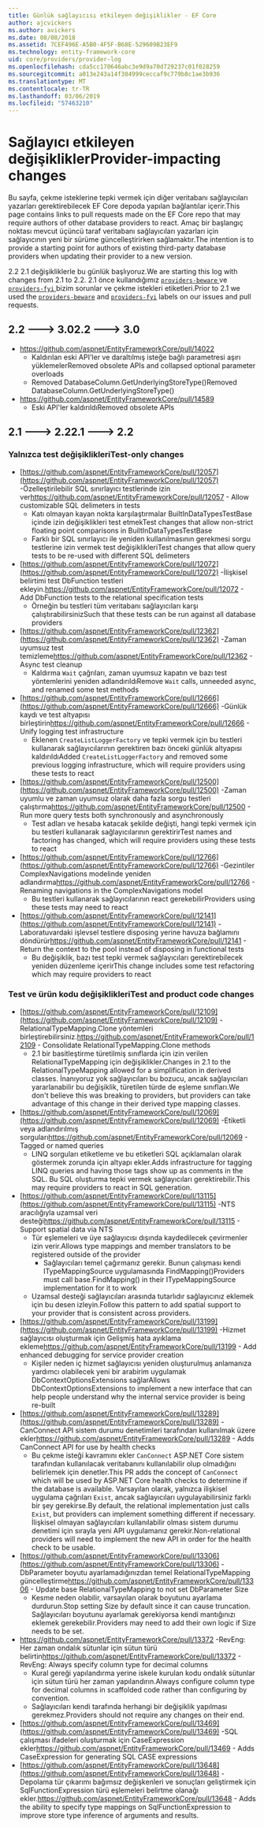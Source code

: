 ```yaml
---
title: Günlük sağlayıcısı etkileyen değişiklikler - EF Core
author: ajcvickers
ms.author: avickers
ms.date: 08/08/2018
ms.assetid: 7CEF496E-A5B0-4F5F-B68E-529609B23EF9
ms.technology: entity-framework-core
uid: core/providers/provider-log
ms.openlocfilehash: cda5cc170646abc3e9d9a70d729237c01f028259
ms.sourcegitcommit: a013e243a14f384999ceccaf9c779b8c1ae3b936
ms.translationtype: MT
ms.contentlocale: tr-TR
ms.lasthandoff: 03/06/2019
ms.locfileid: "57463210"
---
```

# <a name="provider-impacting-changes"></a><span data-ttu-id="0cb81-102">Sağlayıcı etkileyen değişiklikler</span><span class="sxs-lookup"><span data-stu-id="0cb81-102">Provider-impacting changes</span></span>

<span data-ttu-id="0cb81-103">Bu sayfa, çekme isteklerine tepki vermek için diğer veritabanı sağlayıcıları yazarları gerektirebilecek EF Core depoda yapılan bağlantılar içerir.</span><span class="sxs-lookup"><span data-stu-id="0cb81-103">This page contains links to pull requests made on the EF Core repo that may require authors of other database providers to react.</span></span> <span data-ttu-id="0cb81-104">Amaç bir başlangıç noktası mevcut üçüncü taraf veritabanı sağlayıcıları yazarları için sağlayıcının yeni bir sürüme güncelleştirirken sağlamaktır.</span><span class="sxs-lookup"><span data-stu-id="0cb81-104">The intention is to provide a starting point for authors of existing third-party database providers when updating their provider to a new version.</span></span>

<span data-ttu-id="0cb81-105">2.2 2.1 değişikliklerle bu günlük başlıyoruz.</span><span class="sxs-lookup"><span data-stu-id="0cb81-105">We are starting this log with changes from 2.1 to 2.2.</span></span> <span data-ttu-id="0cb81-106">2.1 önce kullandığımız [ `providers-beware` ](https://github.com/aspnet/EntityFrameworkCore/labels/providers-beware) ve [ `providers-fyi` ](https://github.com/aspnet/EntityFrameworkCore/labels/providers-fyi) bizim sorunlar ve çekme istekleri etiketleri.</span><span class="sxs-lookup"><span data-stu-id="0cb81-106">Prior to 2.1 we used the [`providers-beware`](https://github.com/aspnet/EntityFrameworkCore/labels/providers-beware) and [`providers-fyi`](https://github.com/aspnet/EntityFrameworkCore/labels/providers-fyi) labels on our issues and pull requests.</span></span>

## <a name="22-----30"></a><span data-ttu-id="0cb81-107">2.2 ---> 3.0</span><span class="sxs-lookup"><span data-stu-id="0cb81-107">2.2 ---> 3.0</span></span>

* https://github.com/aspnet/EntityFrameworkCore/pull/14022
  * <span data-ttu-id="0cb81-108">Kaldırılan eski API'ler ve daraltılmış isteğe bağlı parametresi aşırı yüklemeler</span><span class="sxs-lookup"><span data-stu-id="0cb81-108">Removed obsolete APIs and collapsed optional parameter overloads</span></span>
  * <span data-ttu-id="0cb81-109">Removed DatabaseColumn.GetUnderlyingStoreType()</span><span class="sxs-lookup"><span data-stu-id="0cb81-109">Removed DatabaseColumn.GetUnderlyingStoreType()</span></span>
* https://github.com/aspnet/EntityFrameworkCore/pull/14589
  * <span data-ttu-id="0cb81-110">Eski API'ler kaldırıldı</span><span class="sxs-lookup"><span data-stu-id="0cb81-110">Removed obsolete APIs</span></span>

## <a name="21-----22"></a><span data-ttu-id="0cb81-111">2.1 ---> 2.2</span><span class="sxs-lookup"><span data-stu-id="0cb81-111">2.1 ---> 2.2</span></span>

### <a name="test-only-changes"></a><span data-ttu-id="0cb81-112">Yalnızca test değişiklikleri</span><span class="sxs-lookup"><span data-stu-id="0cb81-112">Test-only changes</span></span>

* <span data-ttu-id="0cb81-113">[https://github.com/aspnet/EntityFrameworkCore/pull/12057](https://github.com/aspnet/EntityFrameworkCore/pull/12057) -Özelleştirilebilir SQL sınırlayıcı testlerinde izin ver</span><span class="sxs-lookup"><span data-stu-id="0cb81-113">https://github.com/aspnet/EntityFrameworkCore/pull/12057 - Allow customizable SQL delimeters in tests</span></span>
  * <span data-ttu-id="0cb81-114">Katı olmayan kayan nokta karşılaştırmalar BuiltInDataTypesTestBase içinde izin değişiklikleri test etmek</span><span class="sxs-lookup"><span data-stu-id="0cb81-114">Test changes that allow non-strict floating point comparisons in BuiltInDataTypesTestBase</span></span>
  * <span data-ttu-id="0cb81-115">Farklı bir SQL sınırlayıcı ile yeniden kullanılmasının gerekmesi sorgu testlerine izin vermek test değişiklikleri</span><span class="sxs-lookup"><span data-stu-id="0cb81-115">Test changes that allow query tests to be re-used with different SQL delimeters</span></span>
* <span data-ttu-id="0cb81-116">[https://github.com/aspnet/EntityFrameworkCore/pull/12072](https://github.com/aspnet/EntityFrameworkCore/pull/12072) -İlişkisel belirtimi test DbFunction testleri ekleyin.</span><span class="sxs-lookup"><span data-stu-id="0cb81-116">https://github.com/aspnet/EntityFrameworkCore/pull/12072 - Add DbFunction tests to the relational specification tests</span></span>
  * <span data-ttu-id="0cb81-117">Örneğin bu testleri tüm veritabanı sağlayıcıları karşı çalıştırabilirsiniz</span><span class="sxs-lookup"><span data-stu-id="0cb81-117">Such that these tests can be run against all database providers</span></span>
* <span data-ttu-id="0cb81-118">[https://github.com/aspnet/EntityFrameworkCore/pull/12362](https://github.com/aspnet/EntityFrameworkCore/pull/12362) -Zaman uyumsuz test temizleme</span><span class="sxs-lookup"><span data-stu-id="0cb81-118">https://github.com/aspnet/EntityFrameworkCore/pull/12362 - Async test cleanup</span></span>
  * <span data-ttu-id="0cb81-119">Kaldırma `Wait` çağrıları, zaman uyumsuz kapatın ve bazı test yöntemlerini yeniden adlandırıldı</span><span class="sxs-lookup"><span data-stu-id="0cb81-119">Remove `Wait` calls, unneeded async, and renamed some test methods</span></span>
* <span data-ttu-id="0cb81-120">[https://github.com/aspnet/EntityFrameworkCore/pull/12666](https://github.com/aspnet/EntityFrameworkCore/pull/12666) -Günlük kaydı ve test altyapısı birleştirin</span><span class="sxs-lookup"><span data-stu-id="0cb81-120">https://github.com/aspnet/EntityFrameworkCore/pull/12666 - Unify logging test infrastructure</span></span>
  * <span data-ttu-id="0cb81-121">Eklenen `CreateListLoggerFactory` ve tepki vermek için bu testleri kullanarak sağlayıcılarının gerektiren bazı önceki günlük altyapısı kaldırıldı</span><span class="sxs-lookup"><span data-stu-id="0cb81-121">Added `CreateListLoggerFactory` and removed some previous logging infrastructure, which will require providers using these tests to react</span></span>
* <span data-ttu-id="0cb81-122">[https://github.com/aspnet/EntityFrameworkCore/pull/12500](https://github.com/aspnet/EntityFrameworkCore/pull/12500) -Zaman uyumlu ve zaman uyumsuz olarak daha fazla sorgu testleri çalıştırma</span><span class="sxs-lookup"><span data-stu-id="0cb81-122">https://github.com/aspnet/EntityFrameworkCore/pull/12500 - Run more query tests both synchronously and asynchronously</span></span>
  * <span data-ttu-id="0cb81-123">Test adları ve hesaba katacak şekilde değişti, hangi tepki vermek için bu testleri kullanarak sağlayıcılarının gerektirir</span><span class="sxs-lookup"><span data-stu-id="0cb81-123">Test names and factoring has changed, which will require providers using these tests to react</span></span>
* <span data-ttu-id="0cb81-124">[https://github.com/aspnet/EntityFrameworkCore/pull/12766](https://github.com/aspnet/EntityFrameworkCore/pull/12766) -Gezintiler ComplexNavigations modelinde yeniden adlandırma</span><span class="sxs-lookup"><span data-stu-id="0cb81-124">https://github.com/aspnet/EntityFrameworkCore/pull/12766 - Renaming navigations in the ComplexNavigations model</span></span>
  * <span data-ttu-id="0cb81-125">Bu testleri kullanarak sağlayıcılarının react gerekebilir</span><span class="sxs-lookup"><span data-stu-id="0cb81-125">Providers using these tests may need to react</span></span>
* <span data-ttu-id="0cb81-126">[https://github.com/aspnet/EntityFrameworkCore/pull/12141](https://github.com/aspnet/EntityFrameworkCore/pull/12141) -Laboratuvardaki işlevsel testlere disposing yerine havuza bağlamını döndürür</span><span class="sxs-lookup"><span data-stu-id="0cb81-126">https://github.com/aspnet/EntityFrameworkCore/pull/12141 - Return the context to the pool instead of disposing in functional tests</span></span>
  * <span data-ttu-id="0cb81-127">Bu değişiklik, bazı test tepki vermek sağlayıcıları gerektirebilecek yeniden düzenleme içerir</span><span class="sxs-lookup"><span data-stu-id="0cb81-127">This change includes some test refactoring which may require providers to react</span></span>


### <a name="test-and-product-code-changes"></a><span data-ttu-id="0cb81-128">Test ve ürün kodu değişiklikleri</span><span class="sxs-lookup"><span data-stu-id="0cb81-128">Test and product code changes</span></span>

* <span data-ttu-id="0cb81-129">[https://github.com/aspnet/EntityFrameworkCore/pull/12109](https://github.com/aspnet/EntityFrameworkCore/pull/12109) -RelationalTypeMapping.Clone yöntemleri birleştirebilirsiniz.</span><span class="sxs-lookup"><span data-stu-id="0cb81-129">https://github.com/aspnet/EntityFrameworkCore/pull/12109 - Consolidate RelationalTypeMapping.Clone methods</span></span>
  * <span data-ttu-id="0cb81-130">2.1 bir basitleştirme türetilmiş sınıflarda için izin verilen RelationalTypeMapping için değişiklikler.</span><span class="sxs-lookup"><span data-stu-id="0cb81-130">Changes in 2.1 to the RelationalTypeMapping allowed for a simplification in derived classes.</span></span> <span data-ttu-id="0cb81-131">İnanıyoruz yok sağlayıcıları bu bozucu, ancak sağlayıcıları yararlanabilir bu değişiklik, türetilen türde de eşleme sınıfları.</span><span class="sxs-lookup"><span data-stu-id="0cb81-131">We don't believe this was breaking to providers, but providers can take advantage of this change in their derived type mapping classes.</span></span>
* <span data-ttu-id="0cb81-132">[https://github.com/aspnet/EntityFrameworkCore/pull/12069](https://github.com/aspnet/EntityFrameworkCore/pull/12069) -Etiketli veya adlandırılmış sorguları</span><span class="sxs-lookup"><span data-stu-id="0cb81-132">https://github.com/aspnet/EntityFrameworkCore/pull/12069 - Tagged or named queries</span></span>
  * <span data-ttu-id="0cb81-133">LINQ sorguları etiketleme ve bu etiketleri SQL açıklamaları olarak göstermek zorunda için altyapı ekler.</span><span class="sxs-lookup"><span data-stu-id="0cb81-133">Adds infrastructure for tagging LINQ queries and having those tags show up as comments in the SQL.</span></span> <span data-ttu-id="0cb81-134">Bu SQL oluşturma tepki vermek sağlayıcıları gerektirebilir.</span><span class="sxs-lookup"><span data-stu-id="0cb81-134">This may require providers to react in SQL generation.</span></span>
* <span data-ttu-id="0cb81-135">[https://github.com/aspnet/EntityFrameworkCore/pull/13115](https://github.com/aspnet/EntityFrameworkCore/pull/13115) -NTS aracılığıyla uzamsal veri desteği</span><span class="sxs-lookup"><span data-stu-id="0cb81-135">https://github.com/aspnet/EntityFrameworkCore/pull/13115 - Support spatial data via NTS</span></span>
  * <span data-ttu-id="0cb81-136">Tür eşlemeleri ve üye sağlayıcısı dışında kaydedilecek çevirmenler izin verir.</span><span class="sxs-lookup"><span data-stu-id="0cb81-136">Allows type mappings and member translators to be registered outside of the provider</span></span>
    * <span data-ttu-id="0cb81-137">Sağlayıcıları temel çağırmanız gerekir. Bunun çalışması kendi ITypeMappingSource uygulamasında FindMapping()</span><span class="sxs-lookup"><span data-stu-id="0cb81-137">Providers must call base.FindMapping() in their ITypeMappingSource implementation for it to work</span></span>
  * <span data-ttu-id="0cb81-138">Uzamsal desteği sağlayıcıları arasında tutarlıdır sağlayıcınız eklemek için bu desen izleyin.</span><span class="sxs-lookup"><span data-stu-id="0cb81-138">Follow this pattern to add spatial support to your provider that is consistent across providers.</span></span>
* <span data-ttu-id="0cb81-139">[https://github.com/aspnet/EntityFrameworkCore/pull/13199](https://github.com/aspnet/EntityFrameworkCore/pull/13199) -Hizmet sağlayıcısı oluşturmak için Gelişmiş hata ayıklama ekleme</span><span class="sxs-lookup"><span data-stu-id="0cb81-139">https://github.com/aspnet/EntityFrameworkCore/pull/13199 - Add enhanced debugging for service provider creation</span></span>
  * <span data-ttu-id="0cb81-140">Kişiler neden iç hizmet sağlayıcısı yeniden oluşturulmuş anlamanıza yardımcı olabilecek yeni bir arabirim uygulamak DbContextOptionsExtensions sağlar</span><span class="sxs-lookup"><span data-stu-id="0cb81-140">Allows DbContextOptionsExtensions to implement a new interface that can help people understand why the internal service provider is being re-built</span></span>
* <span data-ttu-id="0cb81-141">[https://github.com/aspnet/EntityFrameworkCore/pull/13289](https://github.com/aspnet/EntityFrameworkCore/pull/13289) -CanConnect API sistem durumu denetimleri tarafından kullanılmak üzere ekler</span><span class="sxs-lookup"><span data-stu-id="0cb81-141">https://github.com/aspnet/EntityFrameworkCore/pull/13289 - Adds CanConnect API for use by health checks</span></span>
  * <span data-ttu-id="0cb81-142">Bu çekme isteği kavramını ekler `CanConnect` ASP.NET Core sistem tarafından kullanılacak veritabanını kullanılabilir olup olmadığını belirlemek için denetler.</span><span class="sxs-lookup"><span data-stu-id="0cb81-142">This PR adds the concept of `CanConnect` which will be used by ASP.NET Core health checks to determine if the database is available.</span></span> <span data-ttu-id="0cb81-143">Varsayılan olarak, yalnızca ilişkisel uygulama çağrıları `Exist`, ancak sağlayıcıları uygulayabilirsiniz farklı bir şey gerekirse.</span><span class="sxs-lookup"><span data-stu-id="0cb81-143">By default, the relational implementation just calls `Exist`, but providers can implement something different if necessary.</span></span> <span data-ttu-id="0cb81-144">İlişkisel olmayan sağlayıcıları kullanılabilir olması sistem durumu denetimi için sırayla yeni API uygulamanız gerekir.</span><span class="sxs-lookup"><span data-stu-id="0cb81-144">Non-relational providers will need to implement the new API in order for the health check to be usable.</span></span>
* <span data-ttu-id="0cb81-145">[https://github.com/aspnet/EntityFrameworkCore/pull/13306](https://github.com/aspnet/EntityFrameworkCore/pull/13306) -DbParameter boyutu ayarlamadığınızdan temel RelationalTypeMapping güncelleştirme</span><span class="sxs-lookup"><span data-stu-id="0cb81-145">https://github.com/aspnet/EntityFrameworkCore/pull/13306 - Update base RelationalTypeMapping to not set DbParameter Size</span></span>
  * <span data-ttu-id="0cb81-146">Kesme neden olabilir, varsayılan olarak boyutunu ayarlama durdurun.</span><span class="sxs-lookup"><span data-stu-id="0cb81-146">Stop setting Size by default since it can cause truncation.</span></span> <span data-ttu-id="0cb81-147">Sağlayıcıları boyutunu ayarlamak gerekiyorsa kendi mantığınızı eklemek gerekebilir.</span><span class="sxs-lookup"><span data-stu-id="0cb81-147">Providers may need to add their own logic if Size needs to be set.</span></span>
* <span data-ttu-id="0cb81-148">https://github.com/aspnet/EntityFrameworkCore/pull/13372 -RevEng: Her zaman ondalık sütunlar için sütun türü belirtin</span><span class="sxs-lookup"><span data-stu-id="0cb81-148">https://github.com/aspnet/EntityFrameworkCore/pull/13372 - RevEng: Always specify column type for decimal columns</span></span>
  * <span data-ttu-id="0cb81-149">Kural gereği yapılandırma yerine iskele kurulan kodu ondalık sütunlar için sütun türü her zaman yapılandırın.</span><span class="sxs-lookup"><span data-stu-id="0cb81-149">Always configure column type for decimal columns in scaffolded code rather than configuring by convention.</span></span>
  * <span data-ttu-id="0cb81-150">Sağlayıcıları kendi tarafında herhangi bir değişiklik yapılması gerekmez.</span><span class="sxs-lookup"><span data-stu-id="0cb81-150">Providers should not require any changes on their end.</span></span>
* <span data-ttu-id="0cb81-151">[https://github.com/aspnet/EntityFrameworkCore/pull/13469](https://github.com/aspnet/EntityFrameworkCore/pull/13469) -SQL çalışması ifadeleri oluşturmak için CaseExpression ekler</span><span class="sxs-lookup"><span data-stu-id="0cb81-151">https://github.com/aspnet/EntityFrameworkCore/pull/13469 - Adds CaseExpression for generating SQL CASE expressions</span></span>
* <span data-ttu-id="0cb81-152">[https://github.com/aspnet/EntityFrameworkCore/pull/13648](https://github.com/aspnet/EntityFrameworkCore/pull/13648) -Depolama tür çıkarımı bağımsız değişkenleri ve sonuçları geliştirmek için SqlFunctionExpression türü eşlemeleri belirtme olanağı ekler.</span><span class="sxs-lookup"><span data-stu-id="0cb81-152">https://github.com/aspnet/EntityFrameworkCore/pull/13648 - Adds the ability to specify type mappings on SqlFunctionExpression to improve store type inference of arguments and results.</span></span>
